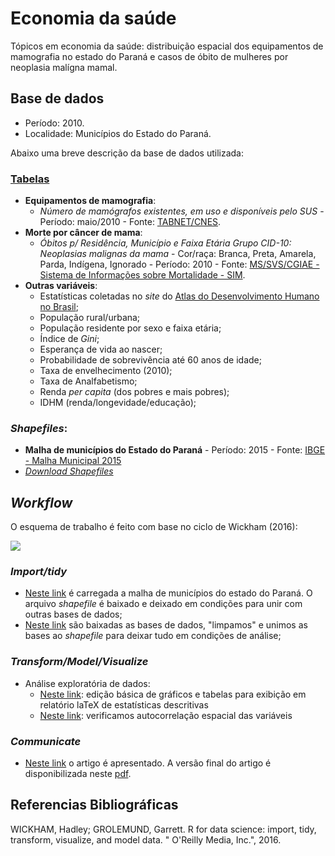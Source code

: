 # Economia da saúde

Tópicos em economia da saúde: distribuição espacial dos equipamentos de mamografia no estado do Paraná e casos de óbito de mulheres por neoplasia malígna mamal.

## Base de dados

- Período: 2010.
- Localidade: Municípios do Estado do Paraná.

Abaixo uma breve descrição da base de dados utilizada:

### [Tabelas](https://github.com/rdurl0/economia_da_saude/tree/master/Tabelas)
- **Equipamentos de mamografia**:
  - _Número de mamógrafos existentes, em uso e disponíveis pelo SUS_ - Período: maio/2010 - Fonte: [TABNET/CNES](http://www2.datasus.gov.br/DATASUS/index.php?area=0204&id=11671&VObj=http://tabnet.datasus.gov.br/cgi/deftohtm.exe?cnes/cnv/equipo).
- **Morte por câncer de mama**:
  - _Óbitos p/ Residência, Município e Faixa Etária Grupo CID-10: Neoplasias malignas da mama_ - Cor/raça: Branca, Preta, Amarela, Parda, Indígena, Ignorado - Período: 2010 - Fonte: [MS/SVS/CGIAE - Sistema de Informações sobre Mortalidade - SIM](http://www2.datasus.gov.br/DATASUS/index.php?area=0205&id=6937).
- **Outras variáveis**:
  - Estatísticas coletadas no _site_ do [Atlas do Desenvolvimento Humano no Brasil](https://goo.gl/CWjMkb);
  - População rural/urbana;
  - População residente por sexo e faixa etária;
  - Índice de _Gini_;
  - Esperança de vida ao nascer;
  - Probabilidade de sobrevivência até 60 anos de idade;
  - Taxa de envelhecimento (2010);
  - Taxa de Analfabetismo;
  - Renda _per capita_ (dos pobres e mais pobres);
  - IDHM (renda/longevidade/educação);
      
      
### _Shapefiles_:
- **Malha de municípios do Estado do Paraná** - Período: 2015 - Fonte: [IBGE - Malha Municipal 2015](https://goo.gl/Dprczu)
- [_Download Shapefiles_](https://github.com/rdurl0/economia_da_saude/tree/master/shp)

## _Workflow_
O esquema de trabalho é feito com base no ciclo de Wickham (2016):

![](https://github.com/rdurl0/economia_da_saude/blob/master/r4ds.png)

### _Import/tidy_
- [Neste link](https://github.com/rdurl0/economia_da_saude/blob/master/1_Malha_de_municipios_no_estado_do_Paran%C3%A1.md) é carregada a malha de municípios do estado do Paraná. O arquivo _shapefile_ é baixado e deixado em condições para unir com outras bases de dados;
- [Neste link](https://github.com/rdurl0/economia_da_saude/blob/master/2_Bases_de_dados.md) são baixadas as bases de dados, "limpamos" e unimos as bases ao _shapefile_ para deixar tudo em condições de análise;

### _Transform/Model/Visualize_
- Análise exploratória de dados:
    - [Neste link](https://github.com/rdurl0/economia_da_saude/blob/master/3_Analise_exploratoria.md): edição básica de gráficos e tabelas para exibição em relatório laTeX de estatísticas descritivas
    - [Neste link](https://github.com/rdurl0/economia_da_saude/blob/master/4_Autocorrelacao_espacial.md): verificamos autocorrelação espacial das variáveis
    
### _Communicate_
- [Neste link]() o artigo é apresentado. A versão final do artigo é disponibilizada neste [pdf]().

## Referencias Bibliográficas
WICKHAM, Hadley; GROLEMUND, Garrett. R for data science: import, tidy, transform, visualize, and model data. " O'Reilly Media, Inc.", 2016.
